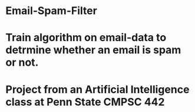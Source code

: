# Email-Spam-Filter

# Train algorithm on email-data to detrmine whether an email is spam or not.

# Project from an Artificial Intelligence class at Penn State CMPSC 442
